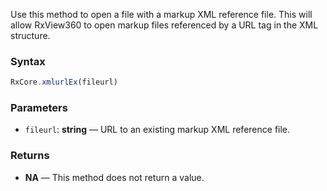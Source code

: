 Use this method to open a file with a markup XML reference file. This will allow RxView360 to open markup files referenced by a URL tag in the XML structure.

### Syntax

```typescript
RxCore.xmlurlEx(fileurl)
```

### Parameters

- `fileurl`: **string** — URL to an existing markup XML reference file.

### Returns

- **NA** — This method does not return a value.